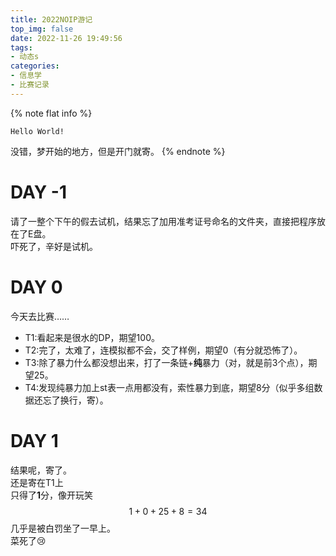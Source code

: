 ```yaml
---
title: 2022NOIP游记
top_img: false
date: 2022-11-26 19:49:56
tags:
- 动态s
categories:
- 信息学
- 比赛记录
---
```

{% note flat info %}
```
Hello World!
```
没错，梦开始的地方，但是开门就寄。
{% endnote %}
# DAY -1
请了一整个下午的假去试机，结果忘了加用准考证号命名的文件夹，直接把程序放在了E盘。  
吓死了，辛好是试机。
# DAY 0
今天去比赛……
+ T1:看起来是很水的DP，期望$100$。
+ T2:完了，太难了，连模拟都不会，交了样例，期望$0$（有分就恐怖了）。
+ T3:除了暴力什么都没想出来，打了一条链+**纯**暴力（对，就是前3个点），期望$25$。
+ T4:发现纯暴力加上st表一点用都没有，索性暴力到底，期望$8$分（似乎多组数据还忘了换行，寄）。
# DAY 1
结果呢，寄了。  
还是寄在T1上  
只得了**1**分，像开玩笑  
$$1+0+25+8=34$$
几乎是被白罚坐了一早上。  
菜死了:cry: